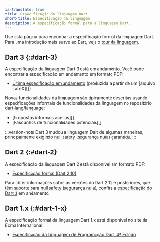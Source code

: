 ```yaml
---
ia-translate: true
title: Especificação da linguagem Dart
short-title: Especificação da linguagem
description: A especificação formal para a linguagem Dart.
---
```


Use esta página para encontrar a especificação formal da linguagem Dart.
Para uma introdução mais suave ao Dart, veja o
[tour da linguagem](/language).

## Dart 3 {:#dart-3}

A especificação da linguagem Dart 3 está em andamento.
Você pode encontrar a especificação em andamento em formato PDF:

* [Última especificação em andamento][latest draft]
  (produzida a partir de um [arquivo LaTeX][])

[latest draft]: https://spec.dartbrasil.dev/DartLangSpecDraft.pdf
[LaTeX file]: {{site.repo.dart.lang}}/blob/main/specification/dartLangSpec.tex

Novas funcionalidades da linguagem são tipicamente descritas usando
especificações informais de funcionalidades da linguagem no repositório [dart-lang/language][]:

* [Propostas informais aceitas][]
* [Rascunhos de funcionalidades potenciais][]

[dart-lang/language]: {{site.repo.dart.lang}}
[Accepted informal proposals]: {{site.repo.dart.lang}}/tree/main/accepted
[Drafts of potential features]: {{site.repo.dart.lang}}/tree/main/working

:::version-note
Dart 3 mudou a linguagem Dart de algumas maneiras,
principalmente exigindo [null safety (segurança nula) garantida](/null-safety).
:::

## Dart 2 {:#dart-2}

A especificação da linguagem Dart 2 está disponível em formato PDF:

  * [Especificação formal (Dart 2.10)][2-10 formal spec]

[2-10 formal spec]: /resources/language/spec/versions/DartLangSpec-v2.10.pdf

Para obter informações sobre as versões do Dart 2.12 e posteriores,
que têm suporte para [null safety (segurança nula)](/null-safety),
confira a [especificação do Dart 3](#dart-3) em andamento.

## Dart 1.x {:#dart-1-x}

A especificação formal da linguagem Dart 1.x está disponível no
site da Ecma International:

* <a href="https://www.ecma-international.org/publications-and-standards/standards/ecma-408/"
   target="_blank" rel="noopener">Especificação da Linguagem de Programação Dart, 4ª Edição</a>
